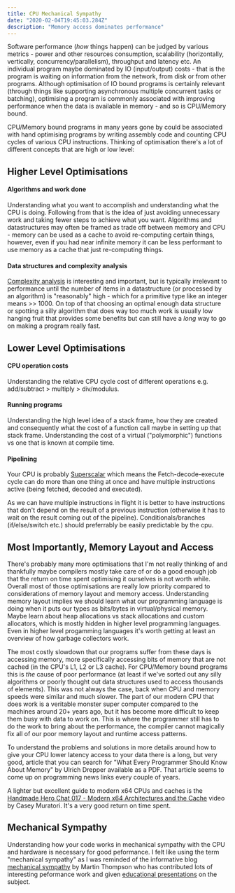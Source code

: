 ```yaml
---
title: CPU Mechanical Sympathy
date: "2020-02-04T19:45:03.284Z"
description: "Memory access dominates performance"
---
```



Software performance (*how* things happen) can be judged by various metrics - power and other resources consumption, scalability
(horizontally, vertically, concurrency/parallelism), throughput and latency etc. An individual program maybe dominated
by IO (input/output) costs - that is the program is waiting on information from the network, from disk or from other
programs. Although optimisation of IO bound programs is certainly relevant (through things like supporting asynchronous
multiple concurrent tasks or batching), optimising a program is commonly associated with improving performance when
the data is available in memory - and so is CPU/Memory bound.

CPU/Memory bound programs in many years gone by could be associated with hand optimising programs by writing assembly
code and counting CPU cycles of various CPU instructions. Thinking of optimisation there's a lot of different concepts
that are high or low level:

## Higher Level Optimisations
#### Algorithms and work done

Understanding what you want to accomplish and understanding what the CPU is doing. Following from that is the idea of
just avoiding unnecessary work and taking fewer steps to achieve what you want.
Algorithms and datastructures may often be framed as trade off between memory and CPU - memory can be used as a cache to avoid re-computing certain things, however, even if you had near infinite memory it can be less performant to use
memory as a cache that just re-computing things.

#### Data structures and complexity analysis

[Complexity analysis](https://en.wikipedia.org/wiki/Analysis_of_algorithms) is interesting and important, but is
typically irrelevant to performance until the number of items in a datastructure (or processed by an algorithm) is
"reasonably" high - which for a primitive type like an integer means >> 1000. On top of that choosing an optimal
enough data structure or spotting a silly algorithm that does way too much work is usually low hanging fruit that
provides some benefits but can still have a *long* way to go on making a program really fast.

## Lower Level Optimisations
#### CPU operation costs

Understanding the relative CPU cycle cost of different operations e.g. add/subtract > multiply > div/modulus.

#### Running programs

Understanding the high level idea of a stack frame, how they are created and consequently what the cost of a function
call maybe in setting up that stack frame. Understanding the cost of a virtual ("polymorphic") functions vs one that
is known at compile time.

#### Pipelining

Your CPU is probably [Superscalar](https://en.wikipedia.org/wiki/Superscalar_processor) which means the
Fetch-decode-execute cycle can do more than one thing at once and have multiple instructions active
(being fetched, decoded and executed).

As we can have multiple instructions in flight it is better to have instructions that don't depend on the result of a
previous instruction (otherwise it has to wait on the result coming out of the pipeline).
Conditionals/branches (if/else/switch etc.) should preferrably be easily predictable by the cpu.


## Most Importantly, Memory Layout and Access

There's probably many more optimisations that I'm not really thinking of and thankfully maybe compilers mostly take
care of or do a good enough job that the return on time spent optimising it ourselves is not worth while. Overall
most of those optimisations are really low priority compared to considerations of memory layout and memory access.
Understanding memory layout implies we should learn what our programming language is doing when it puts our types
as bits/bytes in virtual/physical memory. Maybe learn about heap allocations vs stack allocations and custom
allocators, which is mostly hidden in higher level programming languages. Even in higher level progamming languages
it's worth getting at least an overview of how garbage collectors work.

The most costly slowdown that our programs suffer from these days is accessing memory, more specifically
accessing bits of memory that are not cached (in the CPU's L1, L2 or L3 cache). For CPU/Memory bound programs this is
*the* cause of poor performance (at least if we've sorted out any silly algorithms or poorly thought out data structures used to access thousands of elements). This was not always the case, back when CPU and memory speeds were
similar and much slower. The part of our modern CPU that does work is a veritable monster super computer compared to
the machines around 20+ years ago, but it has become more difficult to keep them busy with data to work on. This is
where the programmer still has to do the work to bring about the performance, the compiler cannot magically fix all
of our poor memory layout and runtime access patterns.

To understand the problems and solutions in more details around how to give your CPU lower latency access to your
data there is a long, but very good, article that you can search for "What Every Programmer Should Know About Memory" by Ulrich Drepper available as a PDF. That article seems to come up on programming news links every couple of years.

A lighter but excellent guide to modern x64 CPUs and caches is the [Handmade Hero Chat 017 - Modern x64 Architectures and the Cache](https://www.youtube.com/watch?v=tk5P7mt2fAw) video by Casey Muratori. It's a very good return on time spent.

## Mechanical Sympathy

Understanding how your code works in mechanical sympathy with the CPU and hardware is necessary for good peformance.
I felt like using the term "mechanical sympathy" as I was reminded of the informative blog [mechanical sympathy](https://mechanical-sympathy.blogspot.com/) by Martin Thompson who has contributed lots of interesting peformance work
and given [educational presentations](https://real-logic.co.uk/about.html) on the subject.
